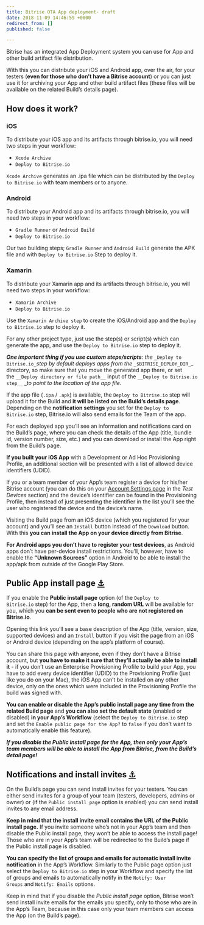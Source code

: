 ```yaml
---
title: Bitrise OTA App deployment- draft
date: 2018-11-09 14:46:59 +0000
redirect_from: []
published: false

---
```

Bitrise has an integrated App Deployment system you can use for App and other build artifact file distribution.

With this you can distribute your iOS and Android app, over the air, for your testers (**even for those who don’t have a Bitrise account**) or you can just use it for archiving your App and other build artifact files (these files will be available on the related Build’s details page).

## How does it work? 

### iOS 

To distribute your iOS app and its artifacts through bitrise.io, you will need two steps in your workflow:

* `Xcode Archive`
* `Deploy to Bitrise.io`

`Xcode Archive` generates an .ipa file which can be distributed by the `Deploy to Bitrise.io` with team members or to anyone.

### Android 
To distribute your Android app and its artifacts through bitrise.io, you will need two steps in your workflow:

* `Gradle Runner` or `Android Build`
* `Deploy to Bitrise.io`

Our two building steps; `Gradle Runner` and `Android Build` generate the APK file and with `Deploy to Bitrise.io` Step to deploy it.

### Xamarin

To distribute your Xamarin app and its artifacts through bitrise.io, you will need two steps in your workflow:

* `Xamarin Archive`
* `Deploy to Bitrise.io`

Use the `Xamarin Archive step` to create the iOS/Android app and the `Deploy to Bitrise.io` step to deploy it.

For any other project type, just use the step(s) or script(s) which can generate the app, and use the `Deploy to Bitrise.io` step to deploy it.

**_One important thing if you use custom steps/scripts_**_: the_ `_Deploy to Bitrise.io_`_step by default deploys apps from the_ `_$BITRISE_DEPLOY_DIR_`_ directory, so make sure that you move the generated app there, or set the `__Deploy directory or file path__` input of the `__Deploy to Bitrise.io step__` __to point to the location of the app file._

If the app file (`.ipa` / `.apk`) is available, the `Deploy to Bitrise.io` step will upload it for the Build and **it will be listed on the Build’s details page**. Depending on the **notification settings** you set for the `Deploy to Bitrise.io` step, Bitrise.io will also send emails for the Team of the app.

For each deployed app you’ll see an information and notifications card on the Build’s page, where you can check the details of the App (title, bundle id, version number, size, etc.) and you can download or install the App right from the Build’s page.

**If you built your iOS App** with a Development or Ad Hoc Provisioning Profile, an additional section will be presented with a list of allowed device identifiers (UDID).

If you or a team member of your App’s team register a device for his/her Bitrise account (you can do this on your [Account Settings page](https://www.bitrise.io/me/profile) in the _Test Devices_ section) and the device’s identifier can be found in the Provisioning Profile, then instead of just presenting the identifier in the list you’ll see the user who registered the device and the device’s name.

Visiting the Build page from an iOS device (which you registered for your account) and you’ll see an `Install` button instead of the `Download` button. With this **you can install the App on your device directly from Bitrise**.

**For Android apps you don’t have to register your test devices**, as Android apps don’t have per-device install restrictions. You’ll, however, have to enable the **“Unknown Sources”** option in Android to be able to install the app/apk from outside of the Google Play Store.

## Public App install page [⚓](https://devcenter.bitrise.io/tutorials/deploy/bitrise-app-deployment/#public-app-install-page)

If you enable the **Public install page** option (of the `Deploy to Bitrise.io` step) for the App, then a **long, random URL** will be available for you, which you **can be sent even to people who are not registered on Bitrise.io**.

Opening this link you’ll see a base description of the App (title, version, size, supported devices) and an `Install` button if you visit the page from an iOS or Android device (depending on the app’s platform of course).

You can share this page with anyone, even if they don’t have a Bitrise account, but **you have to make it sure that they’ll actually be able to install it** - if you don’t use an Enterprise Provisioning Profile to build your App, you have to add every device identifier (UDID) to the Provisioning Profile (just like you do on your Mac), the iOS App can’t be installed on any other device, only on the ones which were included in the Provisioning Profile the build was signed with.

**You can enable or disable the App’s public install page any time from the related Build page** and **you can also set the default state** (enabled or disabled) **in your App’s Workflow** (select the `Deploy to Bitrise.io` step and set the `Enable public page for the App?` to `false` if you don’t want to automatically enable this feature).

**_If you disable the Public install page for the App, then only your App’s team members will be able to install the App from Bitrise, from the Build’s detail page!_**

## Notifications and install invites [⚓](https://devcenter.bitrise.io/tutorials/deploy/bitrise-app-deployment/#notifications-and-install-invites)

On the Build’s page you can send install invites for your testers. You can either send invites for a group of your team (testers, developers, admins or owner) or (if the `Public install page` option is enabled) you can send install invites to any email address.

**Keep in mind that the install invite email contains the URL of the Public install page.** If you invite someone who’s not in your App’s team and then disable the Public install page, they won’t be able to access the install page! Those who are in your App’s team will be redirected to the Build’s page if the Public install page is disabled.

**You can specify the list of groups and emails for automatic install invite notification** in the App’s Workflow. Similarly to the Public page option just select the `Deploy to Bitrise.io` step in your Workflow and specify the list of groups and emails to automatically notify in the `Notify: User Groups` and `Notify: Emails` options.

Keep in mind that if you disable the _Public install page_ option, Bitrise won’t send install invite emails for the emails you specify, only to those who are in the App’s Team, because in this case only your team members can access the App (on the Build’s page).
